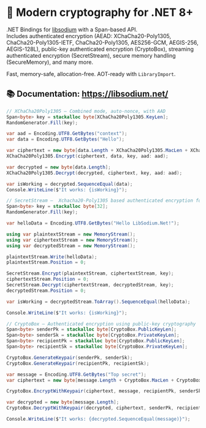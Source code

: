 # 🔐 Modern cryptography for .NET 8+

.NET Bindings for [libsodium](https://doc.libsodium.org) with a Span-based API.  
Includes authenticated encryption (AEAD: XChaCha20-Poly1305, ChaCha20-Poly1305-IETF, ChaCha20-Poly1305, AES256-GCM, AEGIS-256, AEGIS-128L), public-key authenticated encryption (CryptoBox), streaming authenticated encryption (SecretStream), secure memory handling (SecureMemory), and many more.

Fast, memory-safe, allocation-free. AOT-ready with `LibraryImport`.

## 📚 Documentation: https://libsodium.net/

```csharp
// XChaCha20Poly1305 — Combined mode, auto-nonce, with AAD
Span<byte> key = stackalloc byte[XChaCha20Poly1305.KeyLen];
RandomGenerator.Fill(key);

var aad = Encoding.UTF8.GetBytes("context");
var data = Encoding.UTF8.GetBytes("Hello");

var ciphertext = new byte[data.Length + XChaCha20Poly1305.MacLen + XChaCha20Poly1305.NonceLen];
XChaCha20Poly1305.Encrypt(ciphertext, data, key, aad: aad);

var decrypted = new byte[data.Length];
XChaCha20Poly1305.Decrypt(decrypted, ciphertext, key, aad: aad);

var isWorking = decrypted.SequenceEqual(data);
Console.WriteLine($"It works: {isWorking}");
```

```csharp
// SecretStream —  Xchacha20-Poly1305 based authenticated encryption for streams
Span<byte> key = stackalloc byte[32];
RandomGenerator.Fill(key);

var helloData = Encoding.UTF8.GetBytes("Hello LibSodium.Net!");

using var plaintextStream = new MemoryStream();
using var ciphertextStream = new MemoryStream();
using var decryptedStream = new MemoryStream();

plaintextStream.Write(helloData);
plaintextStream.Position = 0;

SecretStream.Encrypt(plaintextStream, ciphertextStream, key);
ciphertextStream.Position = 0;
SecretStream.Decrypt(ciphertextStream, decryptedStream, key);
decryptedStream.Position = 0;

var isWorking = decryptedStream.ToArray().SequenceEqual(helloData);

Console.WriteLine($"It works: {isWorking}");
```

```csharp
// CryptoBox — Authenticated encryption using public-key cryptography
Span<byte> senderPk = stackalloc byte[CryptoBox.PublicKeyLen];
Span<byte> senderSk = stackalloc byte[CryptoBox.PrivateKeyLen];
Span<byte> recipientPk = stackalloc byte[CryptoBox.PublicKeyLen];
Span<byte> recipientSk = stackalloc byte[CryptoBox.PrivateKeyLen];

CryptoBox.GenerateKeypair(senderPk, senderSk);
CryptoBox.GenerateKeypair(recipientPk, recipientSk);

var message = Encoding.UTF8.GetBytes("Top secret");
var ciphertext = new byte[message.Length + CryptoBox.MacLen + CryptoBox.NonceLen];

CryptoBox.EncryptWithKeypair(ciphertext, message, recipientPk, senderSk);

var decrypted = new byte[message.Length];
CryptoBox.DecryptWithKeypair(decrypted, ciphertext, senderPk, recipientSk);

Console.WriteLine($"It works: {decrypted.SequenceEqual(message)}");
```
